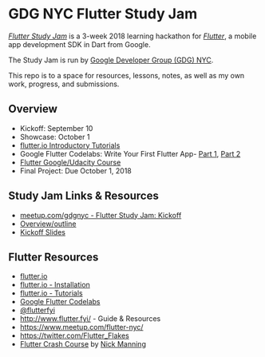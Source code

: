 # GDG NYC Flutter Study Jam

*[Flutter Study Jam](https://www.meetup.com/gdgnyc/events/244123982/)* is a 3-week 2018 learning hackathon for *[Flutter](flutter.io)*, a mobile app development SDK in Dart from Google.

The Study Jam is run by [Google Developer Group (GDG) NYC](https://www.meetup.com/gdgnyc/).

This repo is to a space for resources, lessons, notes, as well as my own work, progress, and submissions.

## Overview

- Kickoff: September 10
- Showcase: October 1
- [flutter.io Introductory Tutorials](https://flutter.io/tutorials/)
- Google Flutter Codelabs: Write Your First Flutter App- [Part 1](https://codelabs.developers.google.com/codelabs/first-flutter-app-pt1/index.html), [Part 2](https://codelabs.developers.google.com/codelabs/first-flutter-app-pt2/index.html)
- [Flutter Google/Udacity Course](https://www.udacity.com/course/build-native-mobile-apps-with-flutter--ud905)
- Final Project: Due October 1, 2018

## Study Jam Links & Resources

- [meetup.com/gdgnyc - Flutter Study Jam: Kickoff](https://www.meetup.com/gdgnyc/events/244123982/)
- [Overview/outline](https://flutterstudyjams.splashthat.com/)
- [Kickoff Slides](https://docs.google.com/presentation/d/1SPa1weCBJFMORb7vfccCBNa5yJGZt4grn19Lw4WqvYE/edit#slide=id.g40e7cc96b6_0_113)

## Flutter Resources

- [flutter.io](https://flutter.io)
- [flutter.io - Installation](https://flutter.io/get-started/install/)
- [flutter.io - Tutorials](https://flutter.io/tutorials/)
- [Google Flutter Codelabs](https://codelabs.developers.google.com/?cat=Flutter)
- [@flutterfyi](https://twitter.com/flutterfyi)
- http://www.flutter.fyi/ - Guide & Resources
- https://www.meetup.com/flutter-nyc/
- https://twitter.com/Flutter_Flakes
- [Flutter Crash Course](https://fluttercrashcourse.com/) by [Nick Manning](https://medium.com/@seenickcode/fluttercrashcourse-com-f45cd93113ab)

<!--
## Completed Works / Submitted materials
-->

